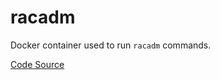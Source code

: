 # racadm
Docker container used to run `racadm` commands.

[Code Source](https://gist.github.com/jakenotjacob/c6b2b3648bab2f575eeadb8dfea11214)
